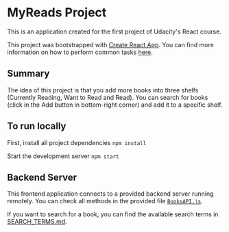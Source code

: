# MyReads Project

This is an application created for the first project of Udacity's React course.

This project was bootstrapped with [Create React App](https://github.com/facebookincubator/create-react-app). You can find more information on how to perform common tasks [here](https://github.com/facebookincubator/create-react-app/blob/master/packages/react-scripts/template/README.md).

## Summary

The idea of this project is that you add more books into three shelfs (Currently Reading, Want to Read and Read). You can search for books (click in the Add button in bottom-right corner) and add it to a specific shelf.

## To run locally

First, install all project dependencies
`npm install`

Start the development server
`npm start`

## Backend Server

This frontend application connects to a provided backend server running remotely. You can check all methods in the provided file [`BooksAPI.js`](src/BooksAPI.js).

If you want to search for a book, you can find the available search terms in [SEARCH_TERMS.md](SEARCH_TERMS.md).
